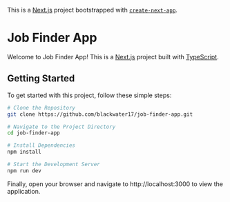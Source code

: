 This is a [Next.js](https://nextjs.org/) project bootstrapped with [`create-next-app`](https://github.com/vercel/next.js/tree/canary/packages/create-next-app).

# Job Finder App

Welcome to Job Finder App! This is a [Next.js](https://nextjs.org/) project built with [TypeScript](https://www.typescriptlang.org/).

## Getting Started

To get started with this project, follow these simple steps:

```bash
# Clone the Repository
git clone https://github.com/blackwater17/job-finder-app.git

# Navigate to the Project Directory
cd job-finder-app

# Install Dependencies
npm install

# Start the Development Server
npm run dev
```
Finally, open your browser and navigate to http://localhost:3000 to view the application.
